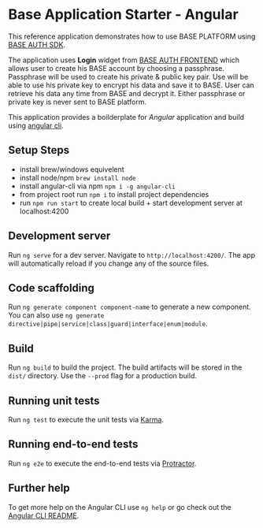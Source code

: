 # Base Application Starter - Angular

This reference application demonstrates how to use BASE PLATFORM using [BASE AUTH SDK](https://github.com/bitclave/base-auth-sdk).

The application uses **Login** widget from [BASE AUTH FRONTEND](https://github.com/bitclave/base-auth-frontend) which allows user to create his BASE account by choosing a passphrase. Passphrase will be used to create his private & public key pair.  Use will be able to use his private key to encrypt his data and save it to BASE. User can retrieve his data any time from BASE and decrypt it. Either passphrase or private key is never sent to BASE platform.

This application provides a boilderplate for *Angular* application and build using [angular cli](https://github.com/angular/angular-cli).

## Setup Steps
- install brew/windows equivelent
- install node/npm ```brew install node```
- install angular-cli via npm ```npm i -g angular-cli```
- from project root run ```npm i``` to install project dependencies
- run ```npm run start``` to create local build + start development server at localhost:4200

## Development server

Run `ng serve` for a dev server. Navigate to `http://localhost:4200/`. The app will automatically reload if you change any of the source files.

## Code scaffolding

Run `ng generate component component-name` to generate a new component. You can also use `ng generate directive|pipe|service|class|guard|interface|enum|module`.

## Build

Run `ng build` to build the project. The build artifacts will be stored in the `dist/` directory. Use the `--prod` flag for a production build.

## Running unit tests

Run `ng test` to execute the unit tests via [Karma](https://karma-runner.github.io).

## Running end-to-end tests

Run `ng e2e` to execute the end-to-end tests via [Protractor](http://www.protractortest.org/).

## Further help

To get more help on the Angular CLI use `ng help` or go check out the [Angular CLI README](https://github.com/angular/angular-cli/blob/master/README.md).
